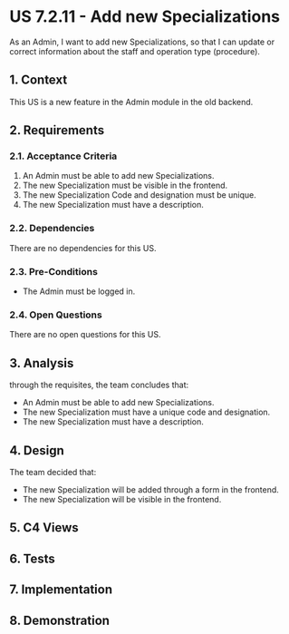 # US 7.2.11 - Add new Specializations

As an Admin, I want to add new Specializations, so that I can update or correct information about the staff and operation type (procedure).

## 1. Context

This US is a new feature in the Admin module in the old backend.

## 2. Requirements

### 2.1. Acceptance Criteria

1. An Admin must be able to add new Specializations.
2. The new Specialization must be visible in the frontend.
3. The new Specialization Code and designation must be unique.
4. The new Specialization must have a description.

### 2.2. Dependencies

There are no dependencies for this US.

### 2.3. Pre-Conditions

* The Admin must be logged in.

### 2.4. Open Questions

There are no open questions for this US.

## 3. Analysis

through the requisites, the team concludes that:
* An Admin must be able to add new Specializations.
* The new Specialization must have a unique code and designation.
* The new Specialization must have a description.

## 4. Design

The team decided that:
* The new Specialization will be added through a form in the frontend.
* The new Specialization will be visible in the frontend.

## 5. C4 Views


## 6. Tests

## 7. Implementation

## 8. Demonstration


